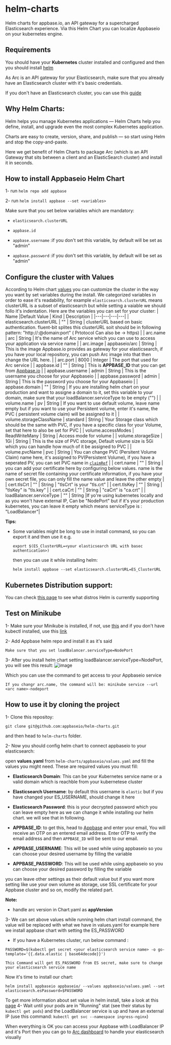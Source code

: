 # helm-charts

Helm charts for appbase.io, an API gateway for a supercharged Elasticsearch experience.
Via this Helm Chart you can localize Appbaseio on your kubernetes engine.

## Requirements
You should have your **Kubernetes** cluster installed and configured and then you should install [helm]("https://helm.sh/docs/intro/install/")

As Arc is an API gateway for your Elasticsearch, make sure that you already have an Elasticsearch cluster with it's basic credentials.

If you don't have an Elasticsearch cluster, you can use this [guide]("https://www.elastic.co/guide/en/cloud-on-k8s/current/k8s-quickstart.html")

## Why Helm Charts:

Helm helps you manage Kubernetes applications — Helm Charts help you define, install, and upgrade even the most complex Kubernetes application.

Charts are easy to create, version, share, and publish — so start using Helm and stop the copy-and-paste.

Here we get benefit of Helm Charts to package Arc (which is an API Gateway that sits between a client and an ElasticSearch cluster) and install it in seconds.

## How to install Appbaseio Helm Chart

1- run `helm repo add appbase`

2- run `helm install appbase --set <variables>`

Make sure that you set below variables which are mandatory:

- `elasticsearch.clusterURL`

- `appbase.id`

- `appbase.username` :if you don't set this variable, by default will be set as "admin" 
- `appbase.password` :if you don't set this variable, by default will be set as "admin"


## Configure the cluster with Values

According to Helm chart [values]("https://helm.sh/docs/chart_template_guide/values_files/") you can customize the cluster in the way you want by set variables during the install.
We categorized variables in order to ease it's readability, for example `elasticsearch.clusterURL`  means clusterURL is a subset of elasticsearch but while setting a vaiable we should follo it's indentation. 
Here are the variables you can set for your cluster:
|  Name |Default Value   | Kind  |  Description |
|---|---|---|---|
| elasticsearch.clusterURL  | ""  | String  |  clusterURL based on basic authentication. fluent-bit splites this clusterURL soit should be in following pattern: "http://<user>:<password>@domain:port" ( Prtotocol Can also be -> https)  |
|  arc.name | arc  |  String | It's the name of Arc service which you can use to access your application via service name  |
|  arc.image |  appbaseio/arc | String  |  This is the image Appbase.io provides as gateway for your elasticsearch, if you have your local repository, you can push Arc image into that then change the URL here. |
|  arc.port | 8000  | Integer  | The port that used for Arc service |
| appbase.id  |  "" |  String |  This is **APPBASE_ID** that you can get from [Appbase.io]("https://arc-dashboard.appbase.io/install") |
|  appbase.username | admin  |  String |  This is the username you choose for your Appbaseio |
| appbase.password  | admin  |  String | This is the password you choose for your Appbaseio  |
|  appbase.domain |  "" |  String |  If you are installing helm chart on your production and want to assigne a domain to it, set this variable to your domain, make sure that your loadBalancer.serviceType to be empty ("") |
|  volume.name | pv  | String  |  If you want  to use default volume, leave name empty but if you want to use your Persistent volume, enter it's name, the PVC ( persistent volume claim) will be assigned to it |
|  volume.storageClassName |  standard | String  | Your Storage class which should be the same with PVC, if you have a specific class for your Volume, set that here to also be set for PVC  |
| volume.accessModes  | ReadWriteMany  |  String |  Access mode for volume |
|  volume.storageSize | 1Gi  | String  | This is the size of PVC storage, Default volume size is 5Gi which you can handle how much of it be assigned to PVC  |
|  volume.pvcName | pvc  | String  |  You can change PVC (Persitent Volume Claim) name here, it's assigned to PV(Persistent Volume), if you have a seperated PV, you can set PVC name in [`claimRef`]("https://kubernetes.io/docs/concepts/storage/persistent-volumes/#reserving-a-persistentvolume") |
|  cert.name | ""  | String  | you can add your certificate here by configuring below values. name is the name of secret file containing your certificate information, if you have your own secret file, you can only fill the name value and leave the other empty  |
| cert.tlsCrt  |  "" | String  |  "tlsCrt" is your "tls.crt" |
|  cert.tlsKey | ""  | String  | "tlsKey" is "tls.key"  |
|  cert.caCrt |  "" |  String |  "caCrt" is "ca.crt" |
| loadBalancer.serviceType  | ""  | String  |If yo're using kubernetes locally and as you won't have external IP, Can be "NodePort" but if it's your production kubernetes, you can leave it empty which means serviceType is : "LoadBalancer"|

**Tips:**

- Some variables might be long to use in install command, so you can export it and then use it e.g.
    
     `export $(ES_ClusterURL=<your elasticsearch URL with basec authentication>)`

     then you can use it while installing helm:

     `helm install appbase --set elasticsearch.clusterURL=ES_ClusterURL`

## Kubernetes Distribution support:
You can check [this page]("https://helm.sh/docs/topics/kubernetes_distros/") to see what distros Helm is currently supporting
## Test on Minikube

1- Make sure your Minikube is installed, if not, use [this]("https://minikube.sigs.k8s.io/docs/start/") and if you don't have kubectl installed, use this [link]("https://kubernetes.io/docs/tasks/tools/")

2- Add Appbase helm repo and install it as it's said 

    Make sure that you set loadBalancer.serviceType=NodePort

3- After you install helm chart setting loadBalancer.serviceType=NodePort, you will see this result:
![image](https://user-images.githubusercontent.com/30385958/122102140-5bdb9e80-ce2a-11eb-960b-921c64a298e5.png)

Which you can use the command to get access to your Appbaseio service

    If you changr arc.name, the command will be: minikube service --url <arc name>-nodeport

## How to use it by cloning the project
1- Clone this repositoy: 

`git clone git@github.com:appbaseio/helm-charts.git` 

and then head to `helm-charts` folder.


2- Now you should config helm chart to connect appbaseio to your elasticsearch: 

open **values.yaml** from `helm-charts/appbaseio/values.yaml` and fill the values you might need.
These are required values you must fill: 

- **Elasticsearch Domain**: This can be your Kubernetes service name or a valid domain which is reachble from your kubernetese cluster
- **Elasticsearch Username**: by default this username is `elastic` but if you have changed your ES_USERNAME, should change it here
- **Elasticsearch Password**: this is your decrypted password which you can leave empty here as we can change it while installing our helm chart. we will see that in following.
- **APPBASE_ID**: to get this, head to [Appbase]("https://arc-dashboard.appbase.io/install") and enter your email, You will receive an OTP on an entered email address. Enter OTP to verify the email address and then `APPBASE_ID` will be sent to our email.

- **APPBASE_USERNAME**: This will be used while using appbaseio so you can choose your desired username by filling the variable
- **APPBASE_PASSWORD**: This will be used while using appbaseio so you can choose your desired password by filling the variable

you can leave other settings as their default value but if you want more setting like use your own volume as storage, use SSL certificate for your Appbase cluster and so on, modify the related part.

**Note:**
- handle arc version in Chart.yaml as **appVersion**

3- We can set above values while running helm chart install command, the value will be replaced with what we have in values.yaml for example here we install appbase chart with setting the ES_PASSWORD 

- If you have a Kubernetes cluster, run below command :

`PASSWORD=$(kubectl get secret <your elasticsearch service name> -o go-template='{{.data.elastic | base64decode}}')`
    
    This Command will get ES_PASSWORD from ES secret, make sure to change your elasticsearch service name

Now it's time to install our chart: 

`helm install appbaseio appbaseio/ --values appbaseio/values.yaml --set elasticsearch.esPassword=$PASSWORD `

To get more information about set value in helm install, take a look at this [page]("https://helm.sh/docs/helm/helm_install/")
4- Wait until your pods are in "Running" stat (see their status by `kubectl get pods`) and the LoadBalancer service is up and have an external IP (use this command: `kubectl get svc --namespace ingress-nginx`) 

When everything is OK you can access your Appbase with LoadBalancer IP and it's Port then you can go to [Arc dashboard]("https://arc-dashboard.appbase.io/login") to handle your elasticsearch visually
